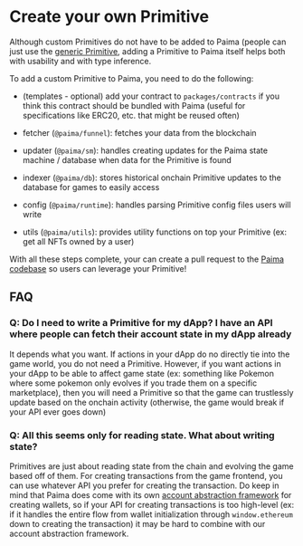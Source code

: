 # Create your own Primitive

Although custom Primitives do not have to be added to Paima (people can just use the [generic Primitive](./999-Generic.md), adding a Primitive to Paima itself helps both with usability and with type inference.

To add a custom Primitive to Paima, you need to do the following:

- (templates - optional) add your contract to `packages/contracts` if you think this contract should be bundled with Paima (useful for specifications like ERC20, etc. that might be reused often)


- fetcher (`@paima/funnel`): fetches your data from the blockchain
- updater (`@paima/sm`): handles creating updates for the Paima state machine / database when data for the Primitive is found
- indexer (`@paima/db`): stores historical onchain Primitive updates to the database for games to easily access
- config (`@paima/runtime`): handles parsing Primitive config files users will write
- utils (`@paima/utils`): provides utility functions on top your Primitive (ex: get all NFTs owned by a user)

With all these steps complete, your can create a pull request to the [Paima codebase](https://github.com/PaimaStudios/paima-engine/) so users can leverage your Primitive!

## FAQ

### Q: Do I need to write a Primitive for my dApp? I have an API where people can fetch their account state in my dApp already

It depends what you want. If actions in your dApp do no directly tie into the game world, you do not need a Primitive. However, if you want actions in your dApp to be able to affect game state (ex: something like Pokemon where some pokemon only evolves if you trade them on a specific marketplace), then you will need a Primitive so that the game can trustlessly update based on the onchain activity (otherwise, the game would break if your API ever goes down)

### Q: All this seems only for reading state. What about writing state?

Primitives are just about reading state from the chain and evolving the game based off of them. For creating transactions from the game frontend, you can use whatever API you prefer for creating the transaction. Do keep in mind that Paima does come with its own [account abstraction framework](../../700-multichain-support/2-wallet-layer/1-introduction.mdx) for creating wallets, so if your API for creating transactions is too high-level (ex: if it handles the entire flow from wallet initialization through `window.ethereum` down to creating the transaction) it may be hard to combine with our account abstraction framework.
